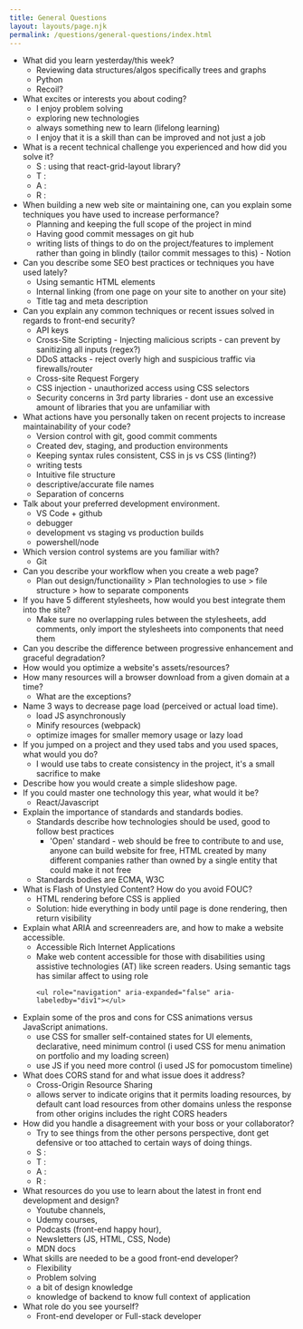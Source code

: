 ```yaml
---
title: General Questions
layout: layouts/page.njk
permalink: /questions/general-questions/index.html
---
```


* What did you learn yesterday/this week?
  * Reviewing data structures/algos specifically trees and graphs
  * Python
  * Recoil?
* What excites or interests you about coding?
  * I enjoy problem solving
  * exploring new technologies
  * always something new to learn (lifelong learning)
  * I enjoy that it is a skill than can be improved and not just a job
* What is a recent technical challenge you experienced and how did you solve it?
  * S : using that react-grid-layout library?
  * T :
  * A :
  * R : 
* When building a new web site or maintaining one, can you explain some techniques you have used to increase performance?
  * Planning and keeping the full scope of the project in mind
  * Having good commit messages on git hub
  * writing lists of things to do on the project/features to implement rather than going in blindly (tailor commit messages to this) - Notion
* Can you describe some SEO best practices or techniques you have used lately?
  * Using semantic HTML elements
  * Internal linking (from one page on your site to another on your site)
  * Title tag and meta description
* Can you explain any common techniques or recent issues solved in regards to front-end security?
  * API keys
  * Cross-Site Scripting - Injecting malicious scripts - can prevent by sanitizing all inputs (regex?)
  * DDoS attacks - reject overly high and suspicious traffic via firewalls/router
  * Cross-site Request Forgery
  * CSS injection - unauthorized access using CSS selectors
  * Security concerns in 3rd party libraries - dont use an excessive amount of libraries that you are unfamiliar with
* What actions have you personally taken on recent projects to increase maintainability of your code?
  * Version control with git, good commit comments
  * Created dev, staging, and production environments
  * Keeping syntax rules consistent, CSS in js vs CSS (linting?)
  * writing tests
  * Intuitive file structure
  * descriptive/accurate file names
  * Separation of concerns
* Talk about your preferred development environment.
  * VS Code + github
  * debugger
  * development vs staging vs production builds
  * powershell/node
* Which version control systems are you familiar with?
  * Git
* Can you describe your workflow when you create a web page?
  * Plan out design/functionaility > Plan technologies to use > file structure > how to separate components
* If you have 5 different stylesheets, how would you best integrate them into the site?
  * Make sure no overlapping rules between the stylesheets, add comments, only import the stylesheets into components that need them
* Can you describe the difference between progressive enhancement and graceful degradation?
* How would you optimize a website's assets/resources?
* How many resources will a browser download from a given domain at a time?
  * What are the exceptions?
* Name 3 ways to decrease page load (perceived or actual load time).
  * load JS asynchronously
  * Minify resources (webpack)
  * optimize images for smaller memory usage or lazy load
* If you jumped on a project and they used tabs and you used spaces, what would you do?
  * I would use tabs to create consistency in the project, it's a small sacrifice to make
* Describe how you would create a simple slideshow page.
* If you could master one technology this year, what would it be?
  * React/Javascript
* Explain the importance of standards and standards bodies.
  * Standards describe how technologies should be used, good to follow best practices
    * 'Open' standard - web should be free to contribute to and use, anyone can build website for free, HTML created by many different companies rather than owned by a single entity that could make it not free
  * Standards bodies are ECMA, W3C
* What is Flash of Unstyled Content? How do you avoid FOUC?
  * HTML rendering before CSS is applied
  * Solution: hide everything in body until page is done rendering, then return visibility
* Explain what ARIA and screenreaders are, and how to make a website accessible.
  * Accessible Rich Internet Applications
  * Make web content accessible for those with disabilities using assistive technologies (AT) like screen readers. Using semantic tags has similar affect to using role
    ```
    <ul role="navigation" aria-expanded="false" aria-labeledby="div1"></ul>
    ```
* Explain some of the pros and cons for CSS animations versus JavaScript animations.
  * use CSS for smaller self-contained states for UI elements, declarative, need minimum control (i used CSS for menu animation on portfolio and my loading screen)
  * use JS if you need more control (i used JS for pomocustom timeline)
* What does CORS stand for and what issue does it address?
  * Cross-Origin Resource Sharing
  * allows server to indicate origins that it permits loading resources, by default cant load resources from other domains unless the response from other origins includes the right CORS headers
* How did you handle a disagreement with your boss or your collaborator?
  * Try to see things from the other persons perspective, dont get defensive or too attached to certain ways of doing things.
  * S :
  * T :
  * A :
  * R : 
* What resources do you use to learn about the latest in front end development and design?
  * Youtube channels, 
  * Udemy courses, 
  * Podcasts (front-end happy hour), 
  * Newsletters (JS, HTML, CSS, Node)
  * MDN docs
* What skills are needed to be a good front-end developer?
  * Flexibility
  * Problem solving
  * a bit of design knowledge
  * knowledge of backend to know full context of application
* What role do you see yourself?
  * Front-end developer or Full-stack developer